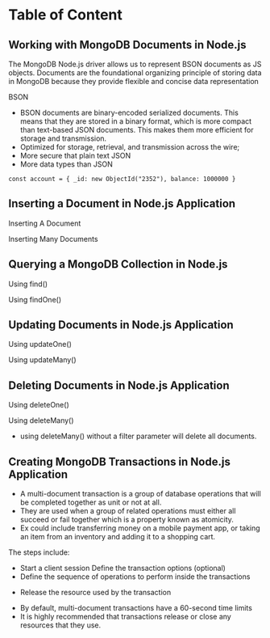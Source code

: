 # Table of Content

<!--
## Working with MongoDB Documents in Node.js
## Inserting a Document in Node.js Application
## Querying a MongoDB Collection in Node.js
## Updating Documents in Node.js Application
## Deleting Documents in Node.js Application
## Creating MongoDB Transactions in Node.js Application
-->

## Working with MongoDB Documents in Node.js

The MongoDB Node.js driver allows us to represent BSON documents as JS objects.
Documents are the foundational organizing principle of storing data in MongoDB because they provide flexible and concise data representation

BSON

- BSON documents are binary-encoded serialized documents. This means that they are stored in a binary format, which is more compact than text-based JSON documents. This makes them more efficient for storage and transmission.
- Optimized for storage, retrieval, and transmission across the wire;
- More secure that plain text JSON
- More data types than JSON

`const account = {
_id: new ObjectId("2352"),
balance: 1000000
}`

## Inserting a Document in Node.js Application

Inserting A Document

<!--
const dbname = "bank"
const collection_name = "accounts"

const accountsCollection = client.db(dbname).collection(collection_name)

const sampleAccount = {
 account_holder: "Linus Torvalds",
 account_id: "MDB829001337",
 account_type: "checking",
 balance: 50352434,
}

const main = async () => {
 try {
   await connectToDatabase()
   // insertOne method is used here to insert the sampleAccount document
   let result = await accountsCollection.insertOne(sampleAccount)
   console.log(`Inserted document: ${result.insertedId}`)
 } catch (err) {
   console.error(`Error inserting document: ${err}`)
 } finally {
   await client.close()
 }
}

main()
-->

Inserting Many Documents

<!--
const dbname = "bank"
const collection_name = "accounts"

const accountsCollection = client.db(dbname).collection(collection_name)

const sampleAccounts = [
 {
   account_id: "MDB011235813",
   account_holder: "Ada Lovelace",
   account_type: "checking",
   balance: 60218,
 },
 {
   account_id: "MDB829000001",
   account_holder: "Muhammad ibn Musa al-Khwarizmi",
   account_type: "savings",
   balance: 267914296,
 },
]

const main = async () => {
 try {
   await connectToDatabase()
   let result = await accountsCollection.insertMany(sampleAccounts)
   console.log(`Inserted ${result.insertedCount} documents`)
   console.log(result)
 } catch (err) {
   console.error(`Error inserting documents: ${err}`)
 } finally {
   await client.close()
 }
}

main()

-->

## Querying a MongoDB Collection in Node.js

Using find()

<!--
const dbname = "bank"
const collection_name = "accounts"

const accountsCollection = client.db(dbname).collection(collection_name)

// Document used as a filter for the find() method
const documentsToFind = { balance: { $gt: 4700 } }

const main = async () => {
 try {
   await connectToDatabase()
   // find() method is used here to find documents that match the filter
   let result = accountsCollection.find(documentsToFind)
   let docCount = accountsCollection.countDocuments(documentsToFind)
   await result.forEach((doc) => console.log(doc))
   console.log(`Found ${await docCount} documents`)
 } catch (err) {
   console.error(`Error finding documents: ${err}`)
 } finally {
   await client.close()
 }
}

main()
-->

Using findOne()

<!--
const dbname = "bank"
const collection_name = "accounts"

const accountsCollection = client.db(dbname).collection(collection_name)

// Document used as a filter for the findOne() method
const documentToFind = { _id: ObjectId("62a3638521a9ad028fdf77a3") }

const main = async () => {
 try {
   await connectToDatabase()
   // findOne() method is used here to find a the first document that matches the filter
   let result = await accountsCollection.findOne(documentToFind)
   console.log(`Found one document`)
   console.log(result)
 } catch (err) {
   console.error(`Error finding document: ${err}`)
 } finally {
   await client.close()
 }
}

main()
-->

## Updating Documents in Node.js Application

Using updateOne()

<!--
const dbname = "bank"
const collection_name = "accounts"

const accountsCollection = client.db(dbname).collection(collection_name)

const documentToUpdate = { _id: ObjectId("62d6e04ecab6d8e130497482") }

const update = { $inc: { balance: 100 } }


const main = async () => {
  try {
    await connectToDatabase()
    let result = await accountsCollection.updateOne(documentToUpdate, update)
    result.modifiedCount === 1
      ? console.log("Updated one document")
      : console.log("No documents updated")
  } catch (err) {
    console.error(`Error updating document: ${err}`)
  } finally {
    await client.close()
  }
}

main()
-->

Using updateMany()

<!--
const database = client.db(dbname);
const bank = database.collection(collection_name);

const documentsToUpdate = { account_type: "checking" };

const update = { $push: { transfers_complete: "TR413308000" } }

const main = async () => {
  try {
    await connectToDatabase()
    let result = await accountsCollection.updateMany(documentsToUpdate, update)
    result.modifiedCount > 0
      ? console.log(`Updated ${result.modifiedCount} documents`)
      : console.log("No documents updated")
  } catch (err) {
    console.error(`Error updating documents: ${err}`)
  } finally {
    await client.close()
  }
}

main()
-->

## Deleting Documents in Node.js Application

Using deleteOne()

<!--
const dbname = "bank"
const collection_name = "accounts"

const accountsCollection = client.db(dbname).collection(collection_name)

const documentToDelete = { _id: ObjectId("62d6e04ecab6d8e13049749c") }

const main = async () => {
  try {
    await connectToDatabase()
    let result = await accountsCollection.deleteOne(documentToDelete)
    result.deletedCount === 1
      ? console.log("Deleted one document")
      : console.log("No documents deleted")
  } catch (err) {
    console.error(`Error deleting documents: ${err}`)
  } finally {
    await client.close()
  }
}
main()
-->

Using deleteMany()

- using deleteMany() without a filter parameter will delete all documents.
<!-- 
const dbname = "bank"
const collection_name = "accounts"

const accountsCollection = client.db(dbname).collection(collection_name)

const documentsToDelete = { balance: { $lt: 500 } }

const main = async () => {
try {
await connectToDatabase()
let result = await accountsCollection.deleteMany(documentsToDelete)
result.deletedCount > 0
? console.log(`Deleted ${result.deletedCount} documents`)
: console.log("No documents deleted")
} catch (err) {
console.error(`Error deleting documents: ${err}`)
} finally {
await client.close()
}
}

main()
-->

## Creating MongoDB Transactions in Node.js Application

- A multi-document transaction is a group of database operations that will be completed together as unit or not at all.
- They are used when a group of related operations must either all succeed or fail together which is a property known as atomicity.
- Ex could include transferring money on a mobile payment app, or taking an item from an inventory and adding it to a shopping cart.

The steps include:

- Start a client session
  <!--  // const session = client.startSession() -->
  Define the transaction options (optional)
  <!-- const transactionResults = await session.withTransaction(async () => { -->
- Define the sequence of operations to perform inside the transactions
<!-- 
const senderUpdate = await accounts.updateOne(
  { account_id: account_id_sender },
  { $inc: { balance: -transaction_amount } },
  { session }
)
const receiverUpdate = await accounts.updateOne(
  { account_id: account_id_receiver },
  { $inc: { balance: transaction_amount } },
  { session }
)

const transfer = {
transfer_id: "TR21872187",
amount: 100,
from_account: account_id_sender,
to_account: account_id_receiver,
}

const insertTransferResults = await transfers.insertOne(transfer, { session })

const updateSenderTransferResults = await accounts.updateOne(
{ account_id: account_id_sender },
{ $push: { transfers_complete: transfer.transfer_id } },
{ session }
)

const updateReceiverTransferResults = await accounts.updateOne(
{ account_id: account_id_receiver },
{ $push: { transfers_complete: transfer.transfer_id } },
{ session }
)

-->

- Release the resource used by the transaction
<!--
} catch (err) {
  console.error(`Transaction aborted: ${err}`)
  process.exit(1)
} finally {
  await session.endSession()
  await client.close()
}
-->

- By default, multi-document transactions have a 60-second time limits
- It is highly recommended that transactions release or close any resources that they use.
